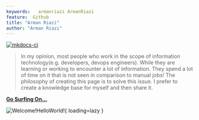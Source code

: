```yaml
---
keywords:   armanriazi ArmanRiazi
feature:  Github 
title: "Arman Riazi"
author: "Arman Riazi"
---
```

[![mkdocs-ci](https://github.com/armanriazi/armanriazi.github.io/actions/workflows/ci.yml/badge.svg?branch=master)](https://github.com/armanriazi/armanriazi.github.io/actions/workflows/ci.yml)

> In my opinion, most people who work in the scope of information technology(e.g. developers, devops engineers).
> While they are learning or working to encounter a lot of information. They spend a lot of time on it that is not seen in comparison to manual jobs!
>  The philosophy of creating this page is to solve this issue.
>  I prefer to create a knowledge base for myself and then share it.
 
**[Go Surfing On...](public/public.md)**

![Welcome!HelloWorld!](https://ipfs.io/ipfs/QmXEvRE4sRszXSCPTVFu71mSkXNcGedwa3hBiv8ZkbhhUh){ loading=lazy }

